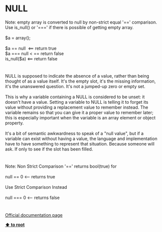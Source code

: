# NULL




<div class="phpcode"><span class="html">
Note: empty array is converted to null by non-strict equal &apos;==&apos; comparison. Use is_null() or &apos;===&apos; if there is possible of getting empty array.<br><br>$a = array();<br><br>$a == null&#xA0; &lt;== return true<br>$a === null &lt; == return false<br>is_null($a) &lt;== return false</span>
</div>
  

#


<div class="phpcode"><span class="html">
NULL is supposed to indicate the absence of a value, rather than being thought of as a value itself. It&apos;s the empty slot, it&apos;s the missing information, it&apos;s the unanswered question. It&apos;s not a jumped-up zero or empty set.<br><br>This is why a variable containing a NULL is considered to be unset: it doesn&apos;t have a value. Setting a variable to NULL is telling it to forget its value without providing a replacement value to remember instead. The variable remains so that you can give it a proper value to remember later; this is especially important when the variable is an array element or object property.<br><br>It&apos;s a bit of semantic awkwardness to speak of a &quot;null value&quot;, but if a variable can exist without having a value, the language and implementation have to have something to represent that situation. Because someone will ask. If only to see if the slot has been filled.</span>
</div>
  

#


<div class="phpcode"><span class="html">
Note: Non Strict Comparison &apos;==&apos; returns bool(true) for <br><br>null == 0 &lt;-- returns true<br><br>Use Strict Comparison Instead<br><br>null === 0 &lt;-- returns false</span>
</div>
  

#

[Official documentation page](https://www.php.net/manual/en/language.types.null.php)

**[⬆ to root](/)**